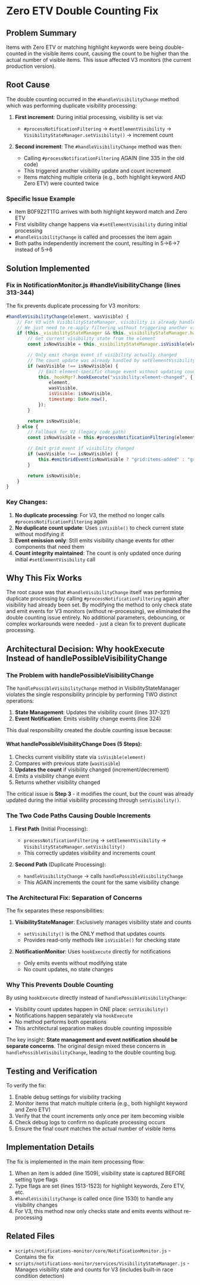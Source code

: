 # Zero ETV Double Counting Fix

## Problem Summary

Items with Zero ETV or matching highlight keywords were being double-counted in the visible items count, causing the count to be higher than the actual number of visible items. This issue affected V3 monitors (the current production version).

## Root Cause

The double counting occurred in the `#handleVisibilityChange` method which was performing duplicate visibility processing:

1. **First increment**: During initial processing, visibility is set via:
    - `#processNotificationFiltering` → `#setElementVisibility` → `VisibilityStateManager.setVisibility()` → increment count

2. **Second increment**: The `#handleVisibilityChange` method was then:
    - Calling `#processNotificationFiltering` AGAIN (line 335 in the old code)
    - This triggered another visibility update and count increment
    - Items matching multiple criteria (e.g., both highlight keyword AND Zero ETV) were counted twice

### Specific Issue Example

- Item B0F9Z2T1TG arrives with both highlight keyword match and Zero ETV
- First visibility change happens via `#setElementVisibility` during initial processing
- `#handleVisibilityChange` is called and processes the item again
- Both paths independently increment the count, resulting in 5→6→7 instead of 5→6

## Solution Implemented

### Fix in NotificationMonitor.js #handleVisibilityChange (lines 313-344)

The fix prevents duplicate processing for V3 monitors:

```javascript
#handleVisibilityChange(element, wasVisible) {
    // For V3 with VisibilityStateManager, visibility is already handled by setElementVisibility
    // We just need to re-apply filtering without triggering another visibility change
    if (this._visibilityStateManager && this._visibilityStateManager.handlePossibleVisibilityChange) {
        // Get current visibility state from the element
        const isNowVisible = this._visibilityStateManager.isVisible(element);

        // Only emit change event if visibility actually changed
        // The count update was already handled by setElementVisibility
        if (wasVisible !== isNowVisible) {
            // Emit element-specific change event without updating count
            this._hookMgr?.hookExecute("visibility:element-changed", {
                element,
                wasVisible,
                isVisible: isNowVisible,
                timestamp: Date.now(),
            });
        }

        return isNowVisible;
    } else {
        // Fallback for V2 (legacy code path)
        const isNowVisible = this.#processNotificationFiltering(element);

        // Emit grid event if visibility changed
        if (wasVisible !== isNowVisible) {
            this.#emitGridEvent(isNowVisible ? "grid:items-added" : "grid:items-removed", { count: 1 });
        }

        return isNowVisible;
    }
}
```

### Key Changes:

1. **No duplicate processing**: For V3, the method no longer calls `#processNotificationFiltering` again
2. **No duplicate count update**: Uses `isVisible()` to check current state without modifying it
3. **Event emission only**: Still emits visibility change events for other components that need them
4. **Count integrity maintained**: The count is only updated once during initial `#setElementVisibility` call

## Why This Fix Works

The root cause was that `#handleVisibilityChange` itself was performing duplicate processing by calling `#processNotificationFiltering` again after visibility had already been set. By modifying the method to only check state and emit events for V3 monitors (without re-processing), we eliminated the double counting issue entirely. No additional parameters, debouncing, or complex workarounds were needed - just a clean fix to prevent duplicate processing.

## Architectural Decision: Why hookExecute Instead of handlePossibleVisibilityChange

### The Problem with handlePossibleVisibilityChange

The `handlePossibleVisibilityChange` method in VisibilityStateManager violates the single responsibility principle by performing TWO distinct operations:

1. **State Management**: Updates the visibility count (lines 317-321)
2. **Event Notification**: Emits visibility change events (line 324)

This dual responsibility created the double counting issue because:

#### What handlePossibleVisibilityChange Does (5 Steps):

1. Checks current visibility state via `isVisible(element)`
2. Compares with previous state (`wasVisible`)
3. **Updates the count** if visibility changed (increment/decrement)
4. Emits a visibility change event
5. Returns whether visibility changed

The critical issue is **Step 3** - it modifies the count, but the count was already updated during the initial visibility processing through `setVisibility()`.

### The Two Code Paths Causing Double Increments

1. **First Path** (Initial Processing):
    - `processNotificationFiltering` → `setElementVisibility` → `VisibilityStateManager.setVisibility()`
    - This correctly updates visibility and increments count

2. **Second Path** (Duplicate Processing):
    - `handleVisibilityChange` → calls `handlePossibleVisibilityChange`
    - This AGAIN increments the count for the same visibility change

### The Architectural Fix: Separation of Concerns

The fix separates these responsibilities:

1. **VisibilityStateManager**: Exclusively manages visibility state and counts
    - `setVisibility()` is the ONLY method that updates counts
    - Provides read-only methods like `isVisible()` for checking state

2. **NotificationMonitor**: Uses `hookExecute` directly for notifications
    - Only emits events without modifying state
    - No count updates, no state changes

### Why This Prevents Double Counting

By using `hookExecute` directly instead of `handlePossibleVisibilityChange`:

- Visibility count updates happen in ONE place: `setVisibility()`
- Notifications happen separately via `hookExecute`
- No method performs both operations
- This architectural separation makes double counting impossible

The key insight: **State management and event notification should be separate concerns**. The original design mixed these concerns in `handlePossibleVisibilityChange`, leading to the double counting bug.

## Testing and Verification

To verify the fix:

1. Enable debug settings for visibility tracking
2. Monitor items that match multiple criteria (e.g., both highlight keyword and Zero ETV)
3. Verify that the count increments only once per item becoming visible
4. Check debug logs to confirm no duplicate processing occurs
5. Ensure the final count matches the actual number of visible items

## Implementation Details

The fix is implemented in the main item processing flow:

1. When an item is added (line 1509), visibility state is captured BEFORE setting type flags
2. Type flags are set (lines 1513-1523) for highlight keywords, Zero ETV, etc.
3. `#handleVisibilityChange` is called once (line 1530) to handle any visibility changes
4. For V3, this method now only checks state and emits events without re-processing

## Related Files

- `scripts/notifications-monitor/core/NotificationMonitor.js` - Contains the fix
- `scripts/notifications-monitor/services/VisibilityStateManager.js` - Manages visibility state and counts for V3 (includes built-in race condition detection)
